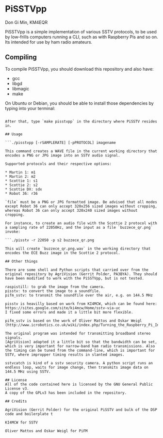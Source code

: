 # PiSSTVpp

Don Gi Min, KM4EQR

PiSSTVpp is a simple implementation of various SSTV protocols, to be used by low-frills computers running a CLI, such as with Raspberry Pis and so on.
Its intended for use by ham radio amateurs.

## Compiling

To compile PiSSTVpp, you should download this repository and also have:

* gcc
* libgd
* libmagic
* make

On Ubuntu or Debian, you should be able to install those dependencies by typing into your terminal:

```sudo apt-get install build-essential libgd libmagic

After that, type `make pisstvpp` in the directory where PiSSTV resides in.

## Usage

```./pisstvpp [-rSAMPLERATE] [-pPROTOCOL] imagename

This command creates a WAVE file in the current working directory that encodes a PNG or JPG image into an SSTV audio signal. 

Supported protocols and their respective options:

* Martin 1: m1
* Martin 2: m2
* Scottie 1: s1
* Scottie 2: s2
* Scottie DX: sdx
* Robot 36: r36

`file` must be a PNG or JPG formatted image. Be advised that all modes except Robot 36 can only accept 320x256 sized images without cropping, whereas Robot 36 can only accept 320x240 sized images without cropping.

For instance, to create an audio file with the Scottie 2 protocol with a sampling rate of 22050Hz, and the input as a file `buzzece_qr.png` invoke:

```./pisstv -r 22050 -p s2 buzzece_qr.png

This will create `buzzece_qr.png.wav` in the working directory that encodes the ECE Buzz image in the Scottie 2 protocol.

## Other things

There are some shell and Python scripts that carried over from the original repository by AgriVision (Gerrit Polder, PA3BYA). They should have been modified to work with the PiSSTVpp, but is not tested.

raspistill: to grab the image from the camera.
pisstv: to convert the image to a soundfile.
pifm_sstv: to transmit the soundfile over the air, e.g. on 144.5 MHz

pisstv is heavilly based on work from KI4MCW, which can be found here: https://sites.google.com/site/ki4mcw/Home/sstv-via-uc
I fixed some errors and made it a little bit more flexible.

pifm_sstv is based on the work of Oliver Mattos and Oskar Weigl  (http://www.icrobotics.co.uk/wiki/index.php/Turning_the_Raspberry_Pi_Into_an_FM_Transmitter).

The original program was intended for transmitting broadband stereo signals.
[AgriVision] adapted it a little bit so that the bandwidth can be set, which is very important for narrow-band ham radio transmissions. Also the timing can be tuned from the command-line, which is important for SSTV, where impropper timing results in slanted images.

sstvcatch is kind of a sstv security camera. A python script runs an endless loop, waits for image change, then transmits image data on 144.5 MHz using SSTV.

## License
All of the code contained here is licensed by the GNU General Public License v3.
A copy of the GPLv3 has been included in the repository.

## Credits

AgriVision (Gerrit Polder) for the original PiSSTV and bulk of the DSP code and boilerplate t

KI4MCW for SSTV

Oliver Mattos and Oskar Weigl for PiFM
